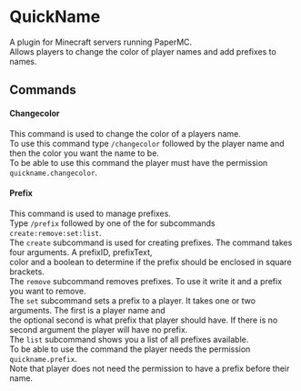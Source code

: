 # QuickName  

A plugin for Minecraft servers running PaperMC.  
Allows players to change the color of player names and add prefixes to names.

## Commands

#### Changecolor  

This command is used to change the color of a players name.  
To use this command type `/changecolor` followed by the player name and then the color you want the name to be.  
To be able to use this command the player must have the permission `quickname.changecolor`.

#### Prefix  

This command is used to manage prefixes.  
Type `/prefix` followed by one of the for subcommands `create:remove:set:list`.  
The `create` subcommand is used for creating prefixes. The command takes four arguments. A prefixID, prefixText,  
color and a boolean to determine if the prefix should be enclosed in square brackets.  
The `remove` subcommand removes prefixes. To use it write it and a prefix you want to remove.  
The `set` subcommand sets a prefix to a player. It takes one or two arguments. The first is a player name and  
the optional second is what prefix that player should have. If there is no second argument the player will have no prefix.  
The `list` subcommand shows you a list of all prefixes available.  
To be able to use the command the player needs the permission `quickname.prefix`.  
Note that player does not need the permission to have a prefix before their name.